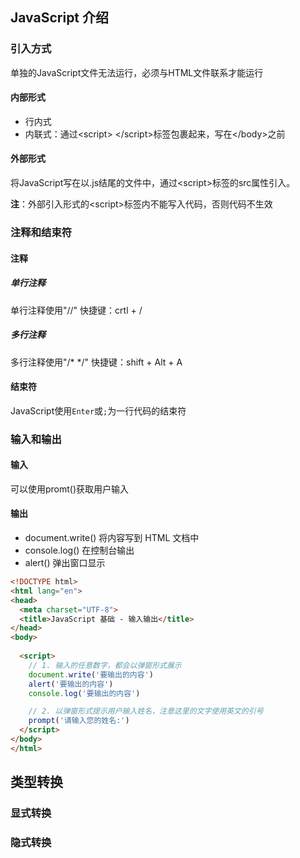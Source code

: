 
## JavaScript 介绍

### 引入方式

单独的JavaScript文件无法运行，必须与HTML文件联系才能运行

#### 内部形式

- 行内式
- 内联式：通过\<script> \</script>标签包裹起来，写在\</body>之前

#### 外部形式

将JavaScript写在以.js结尾的文件中，通过\<script>标签的src属性引入。

**注**：外部引入形式的\<script>标签内不能写入代码，否则代码不生效

### 注释和结束符

#### 注释

##### 单行注释

单行注释使用"//"
快捷键：crtl + /

##### 多行注释

多行注释使用"/\* \*/"
快捷键：shift + Alt + A

#### 结束符

JavaScript使用`Enter`或`;`为一行代码的结束符

### 输入和输出

#### 输入

可以使用promt()获取用户输入

#### 输出

- document.write() 将内容写到 HTML 文档中
- console.log() 在控制台输出
- alert() 弹出窗口显示

```html
<!DOCTYPE html>
<html lang="en">
<head>
  <meta charset="UTF-8">
  <title>JavaScript 基础 - 输入输出</title>
</head>
<body>
  
  <script> 
    // 1. 输入的任意数字，都会以弹窗形式展示
    document.write('要输出的内容')
    alert('要输出的内容')
    console.log('要输出的内容')

    // 2. 以弹窗形式提示用户输入姓名，注意这里的文字使用英文的引号
    prompt('请输入您的姓名:')
  </script>
</body>
</html>
```

## 类型转换

### 显式转换

### 隐式转换